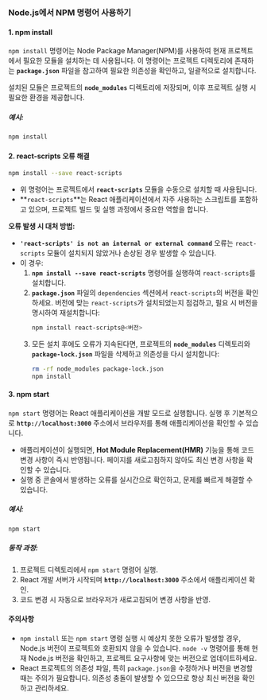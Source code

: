 ### Node.js에서 NPM 명령어 사용하기

#### **1. npm install**
`npm install` 명령어는 Node Package Manager(NPM)를 사용하여 현재 프로젝트에서 필요한 모듈을 설치하는 데 사용됩니다. 이 명령어는 프로젝트 디렉토리에 존재하는 **`package.json`** 파일을 참고하여 필요한 의존성을 확인하고, 일괄적으로 설치합니다.

설치된 모듈은 프로젝트의 **`node_modules`** 디렉토리에 저장되며, 이후 프로젝트 실행 시 필요한 환경을 제공합니다. 

##### 예시:
```bash
npm install
```

#### **2. react-scripts 오류 해결**
```bash
npm install --save react-scripts
```
- 위 명령어는 프로젝트에서 **`react-scripts`** 모듈을 수동으로 설치할 때 사용됩니다.
- **`react-scripts`**는 React 애플리케이션에서 자주 사용하는 스크립트를 포함하고 있으며, 프로젝트 빌드 및 실행 과정에서 중요한 역할을 합니다.
  
**오류 발생 시 대처 방법:**
- **`'react-scripts' is not an internal or external command`** 오류는 `react-scripts` 모듈이 설치되지 않았거나 손상된 경우 발생할 수 있습니다.
- 이 경우:
  1. **`npm install --save react-scripts`** 명령어를 실행하여 `react-scripts`를 설치합니다.
  2. **`package.json`** 파일의 `dependencies` 섹션에서 `react-scripts`의 버전을 확인하세요. 버전에 맞는 `react-scripts`가 설치되었는지 점검하고, 필요 시 버전을 명시하여 재설치합니다:
     ```bash
     npm install react-scripts@<버전>
     ```
  3. 모든 설치 후에도 오류가 지속된다면, 프로젝트의 **`node_modules`** 디렉토리와 **`package-lock.json`** 파일을 삭제하고 의존성을 다시 설치합니다:
     ```bash
     rm -rf node_modules package-lock.json
     npm install
     ```

#### **3. npm start**
`npm start` 명령어는 React 애플리케이션을 개발 모드로 실행합니다. 실행 후 기본적으로 **`http://localhost:3000`** 주소에서 브라우저를 통해 애플리케이션을 확인할 수 있습니다.

- 애플리케이션이 실행되면, **Hot Module Replacement(HMR)** 기능을 통해 코드 변경 사항이 즉시 반영됩니다. 페이지를 새로고침하지 않아도 최신 변경 사항을 확인할 수 있습니다.
- 실행 중 콘솔에서 발생하는 오류를 실시간으로 확인하고, 문제를 빠르게 해결할 수 있습니다.

##### 예시:
```bash
npm start
```

##### 동작 과정:
1. 프로젝트 디렉토리에서 `npm start` 명령어 실행.
2. React 개발 서버가 시작되며 **`http://localhost:3000`** 주소에서 애플리케이션 확인.
3. 코드 변경 시 자동으로 브라우저가 새로고침되어 변경 사항을 반영.

#### **주의사항**
- `npm install` 또는 `npm start` 명령 실행 시 예상치 못한 오류가 발생할 경우, Node.js 버전이 프로젝트와 호환되지 않을 수 있습니다. `node -v` 명령어를 통해 현재 Node.js 버전을 확인하고, 프로젝트 요구사항에 맞는 버전으로 업데이트하세요.
- React 프로젝트의 의존성 파일, 특히 `package.json`을 수정하거나 버전을 변경할 때는 주의가 필요합니다. 의존성 충돌이 발생할 수 있으므로 항상 최신 버전을 확인하고 관리하세요.
